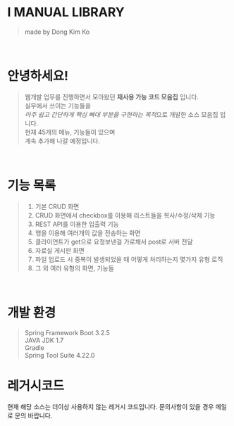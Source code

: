 # I MANUAL LIBRARY
> made by Dong Kim Ko
<br>

# 안녕하세요!
> 웹개발 업무를 진행하면서 모아왔던 **재사용 가능 코드 모음집** 입니다.<br>
> 실무에서 쓰이는 기능들을<br>
> *아주 쉽고 간단하게 핵심 뼈대 부분을 구현하는 목적*으로 개발한 소스 모음집 입니다.<br>
> 현재 45개의 메뉴, 기능들이 있으며<br>
> 계속 추가해 나갈 예정입니다.<br>
<br>

# 기능 목록
>1. 기본 CRUD 화면<br>
>2. CRUD 화면에서 checkbox를 이용해 리스트들을 복사/수정/삭제 기능<br>
>3. REST API를 이용한 입출력 기능<br>
>4. 행을 이용해 여러개의 값을 전송하는 화면<br>
>5. 클라이언트가 get으로 요청보낸걸 가로채서 post로 서버 전달<br>
>6. 자료실 게시판 화면<br>
>7. 파일 업로드 시 중복이 발생되었을 때 어떻게 처리하는지 몇가지 유형 로직<br>
>8. 그 외 여러 유형의 화면, 기능들
<br>

# 개발 환경
> Spring Framework Boot 3.2.5<br>
> JAVA JDK 1.7<br>
> Gradle<br>
> Spring Tool Suite 4.22.0<br>

# 레거시코드
현재 해당 소스는 더이상 사용하지 않는 레거시 코드입니다.
문의사항이 있을 경우 메일로 문의 바랍니다.
